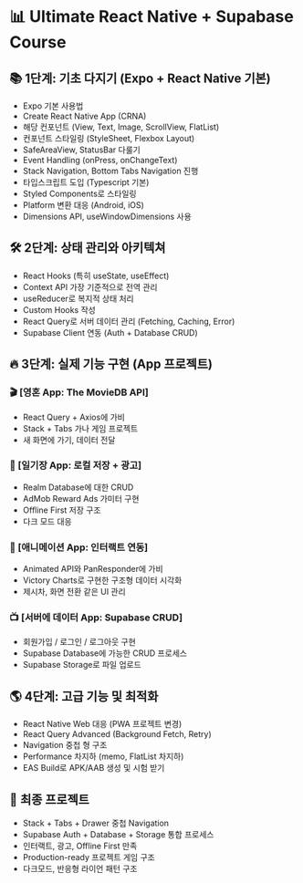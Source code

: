 # 📊 Ultimate React Native + Supabase Course

## 📚 1단계: 기초 다지기 (Expo + React Native 기본)

- Expo 기본 사용법
- Create React Native App (CRNA)
- 해당 컨포넌트 (View, Text, Image, ScrollView, FlatList)
- 컨포넌트 스타일링 (StyleSheet, Flexbox Layout)
- SafeAreaView, StatusBar 다룰기
- Event Handling (onPress, onChangeText)
- Stack Navigation, Bottom Tabs Navigation 진행
- 타입스크립트 도입 (Typescript 기본)
- Styled Components로 스타일링
- Platform 변환 대응 (Android, iOS)
- Dimensions API, useWindowDimensions 사용

## 🛠 2단계: 상태 관리와 아키텍쳐

- React Hooks (특히 useState, useEffect)
- Context API 가장 기준적으로 전역 관리
- useReducer로 복지적 상태 처리
- Custom Hooks 작성
- React Query로 서버 데이터 관리 (Fetching, Caching, Error)
- Supabase Client 연동 (Auth + Database CRUD)

## 🔥 3단계: 실제 기능 구현 (App 프로젝트)

### 🎬 [영혼 App: The MovieDB API]

- React Query + Axios에 가비
- Stack + Tabs 가나 게임 프로젝트
- 새 화면에 가기, 데이터 전달

### 📖 [일기장 App: 로컬 저장 + 광고]

- Realm Database에 대한 CRUD
- AdMob Reward Ads 가미터 구현
- Offline First 저장 구조
- 다크 모드 대응

### 🎨 [애니메이션 App: 인터랙트 연동]

- Animated API와 PanResponder에 가비
- Victory Charts로 구현한 구조형 데이터 시각화
- 제시차, 화면 전환 같은 UI 관리

### 📺 [서버에 데이터 App: Supabase CRUD]

- 회원가입 / 로그인 / 로그아웃 구현
- Supabase Database에 가능한 CRUD 프로세스
- Supabase Storage로 파일 업로드

## 🌎 4단계: 고급 기능 및 최적화

- React Native Web 대응 (PWA 프로젝트 변경)
- React Query Advanced (Background Fetch, Retry)
- Navigation 중첩 형 구조
- Performance 차지하 (memo, FlatList 차지하)
- EAS Build로 APK/AAB 생성 및 시험 받기

## 🕺 최종 프로젝트

- Stack + Tabs + Drawer 중첩 Navigation
- Supabase Auth + Database + Storage 통합 프로세스
- 인터랙트, 광고, Offline First 만족
- Production-ready 프로젝트 게임 구조
- 다크모드, 반응형 라이언 패턴 구조

